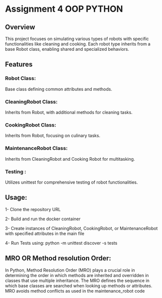 # Assignment 4 OOP PYTHON
## Overview

This project focuses on simulating various types of robots with specific functionalities like cleaning and cooking. Each robot type inherits from a base Robot class, enabling shared and specialized behaviors.

## Features

### Robot Class:
Base class defining common attributes and methods.
### CleaningRobot Class: 
Inherits from Robot, with additional methods for cleaning tasks.
### CookingRobot Class: 
Inherits from Robot, focusing on culinary tasks.
### MaintenanceRobot Class: 
Inherits from CleaningRobot and Cooking Robot for multitasking.
### Testing :
Utilizes unittest for comprehensive testing of robot functionalities.

## Usage:
 1- Clone the repository URL
 
 2- Build and run the docker container 
 
 3- Create instances of CleaningRobot, CookingRobot, or MaintenanceRobot with specified attributes in the main file
 
 4- Run Tests using: python -m unittest discover -s tests
 
## MRO OR Method resolution Order:

In Python, Method Resolution Order (MRO) plays a crucial role in determining the order in which methods are inherited and overridden in classes that use multiple inheritance.
The MRO defines the sequence in which base classes are searched when looking up methods or attributes.
MRO avoids method conflicts as used in the maintenance_robot code 
